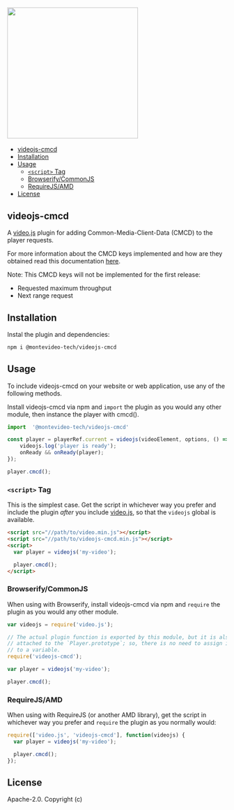 <h3 align="left">
	<b>
	  <a href="https://montevideotech.dev/summer-camp-2023/"><img decoding="async" width="300"  src="https://montevideotech.dev/wp-content/uploads/2020/09/mvd-tech-02-1024x653.png" ></a><br>
  </b>
</h3>

<!-- START doctoc generated TOC please keep comment here to allow auto update -->
<!-- DON'T EDIT THIS SECTION, INSTEAD RE-RUN doctoc TO UPDATE -->


- [videojs-cmcd](#videojs-cmcd)
- [Installation](#installation)
- [Usage](#usage)
  - [`<script>` Tag](#script-tag)
  - [Browserify/CommonJS](#browserifycommonjs)
  - [RequireJS/AMD](#requirejsamd)
- [License](#license)

<!-- END doctoc generated TOC please keep comment here to allow auto update -->

## videojs-cmcd

A [video.js][videojs] plugin for adding Common-Media-Client-Data (CMCD) to the player requests.

For more information about the CMCD keys implemented and how are they obtained read this documentation [here][wiki].

Note: 
This CMCD keys will not be implemented for the first release:

- Requested maximum throughput
- Next range request

## Installation

Instal the plugin and dependencies:

```sh
npm i @montevideo-tech/videojs-cmcd
```

## Usage

To include videojs-cmcd on your website or web application, use any of the following methods.

Install videojs-cmcd via npm and `import` the plugin as you would any other module, then instance the player with cmcd().

```js
import  '@montevideo-tech/videojs-cmcd'

const player = playerRef.current = videojs(videoElement, options, () => {
    videojs.log('player is ready');
    onReady && onReady(player);
});

player.cmcd();
```

### `<script>` Tag

This is the simplest case. Get the script in whichever way you prefer and include the plugin _after_ you include [video.js][videojs], so that the `videojs` global is available.

```html
<script src="//path/to/video.min.js"></script>
<script src="//path/to/videojs-cmcd.min.js"></script>
<script>
  var player = videojs('my-video');

  player.cmcd();
</script>
```

### Browserify/CommonJS

When using with Browserify, install videojs-cmcd via npm and `require` the plugin as you would any other module.

```js
var videojs = require('video.js');

// The actual plugin function is exported by this module, but it is also
// attached to the `Player.prototype`; so, there is no need to assign it
// to a variable.
require('videojs-cmcd');

var player = videojs('my-video');

player.cmcd();
```

### RequireJS/AMD

When using with RequireJS (or another AMD library), get the script in whichever way you prefer and `require` the plugin as you normally would:

```js
require(['video.js', 'videojs-cmcd'], function(videojs) {
  var player = videojs('my-video');

  player.cmcd();
});
```

## License

Apache-2.0. Copyright (c)

[videojs]: http://videojs.com/
[wiki]: https://github.com/montevideo-tech/videojs-cmcd/wiki/CMCD-key-values-information
